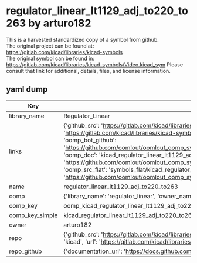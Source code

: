 # regulator_linear_lt1129_adj_to220_to263 by arturo182  
This is a harvested standardized copy of a symbol from github.  
The original project can be found at:  
https://gitlab.com/kicad/libraries/kicad-symbols  
The original symbol can be found in:
https://gitlab.com/kicad/libraries/kicad-symbols/Video.kicad_sym
Please consult that link for additional, details, files, and license information.  
## yaml dump  
| Key | Value |  
| --- | --- |  
| library_name | Regulator_Linear |  
| links | {'github_src': 'https://gitlab.com/kicad/libraries/kicad-symbols/Video.kicad_sym', 'github_src_repo': 'https://gitlab.com/kicad/libraries/kicad-symbols', 'oomp_bot': 'kicad_regulator_linear_lt1129_adj_to220_to263/working', 'oomp_bot_github': 'https://github.com/oomlout/oomlout_oomp_symbol_bot/tree/main/kicad_regulator_linear_lt1129_adj_to220_to263/working', 'oomp_doc': 'kicad_regulator_linear_lt1129_adj_to220_to263/working', 'oomp_doc_github': 'https://github.com/oomlout/oomlout_oomp_symbol_doc/tree/main/kicad_regulator_linear_lt1129_adj_to220_to263/working', 'oomp_src_flat': 'symbols_flat/kicad_regulator_linear_lt1129_adj_to220_to263/working', 'oomp_src_flat_github': 'https://github.com/oomlout/oomlout_oomp_symbol_src/tree/main/kicad_regulator_linear_lt1129_adj_to220_to263/working'} |  
| name | regulator_linear_lt1129_adj_to220_to263 |  
| oomp | {'library_name': 'regulator_linear', 'owner_name': 'kicad', 'symbol_name': 'regulator_linear_lt1129_adj_to220_to263'} |  
| oomp_key | oomp_kicad_regulator_linear_lt1129_adj_to220_to263 |  
| oomp_key_simple | kicad_regulator_linear_lt1129_adj_to220_to263 |  
| owner | arturo182 |  
| repo | {'github_src': 'https://gitlab.com/kicad/libraries/kicad-symbols/Video.kicad_sym', 'name': 'libraries/kicad-symbols', 'owner': 'kicad', 'url': 'https://gitlab.com/kicad/libraries/kicad-symbols'} |  
| repo_github | {'documentation_url': 'https://docs.github.com/rest/repos/repos#get-a-repository', 'message': 'Not Found'} |  

